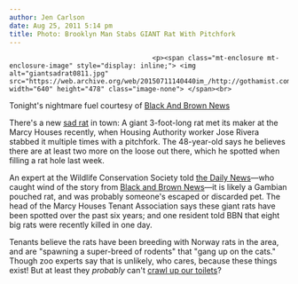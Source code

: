 ```yaml
---
author: Jen Carlson
date: Aug 25, 2011 5:14 pm
title: Photo: Brooklyn Man Stabs GIANT Rat With Pitchfork
---
```


	
										<p><span class="mt-enclosure mt-enclosure-image" style="display: inline;"> <img alt="giantsadrat0811.jpg" src="https://web.archive.org/web/20150711140440im_/http://gothamist.com/attachments/arts_jen/giantsadrat0811.jpg" width="640" height="478" class="image-none"> </span><br>
<span class="photo_caption">Tonight&apos;s nightmare fuel courtesy of <a href="https://web.archive.org/web/20150711140440/http://blackandbrownnews.com/">Black And Brown News</a></span></p>

<p>There&apos;s a new <a href="https://web.archive.org/web/20150711140440/http://gothamist.com/2009/10/24/sad_rat_in_sidewalk_forever.php">sad rat</a> in town: A giant 3-foot-long rat met its maker at the Marcy Houses recently, when Housing Authority worker Jose Rivera stabbed it multiple times with a pitchfork. The 48-year-old says he believes there are at least two more on the loose out there, which he spotted when filling a rat hole last week. </p>

<p>An expert at the Wildlife Conservation Society told <a href="https://web.archive.org/web/20150711140440/http://www.nydailynews.com/ny_local/2011/08/25/2011-08-25_giant_rat_killed_by_pitchfork_in_marcy_houses_is_believed_to_be_.html#ixzz1W4n93Ry1">the Daily News</a>&#x2014;who caught wind of the story from <a href="https://web.archive.org/web/20150711140440/http://blackandbrownnews.com/front/3104201_story.php">Black and Brown News</a>&#x2014;it is likely a Gambian pouched rat, and was probably someone&apos;s escaped or discarded pet. The head of the Marcy Houses Tenant Association says these giant rats have been spotted over the past six years; and one resident told BBN that eight big rats were recently killed in one day.</p>

<p>Tenants believe the rats have been breeding with Norway rats in the area, and are &quot;spawning a super-breed of rodents&quot; that &quot;gang up on the cats.&quot; Though zoo experts say that is unlikely, who cares, because these things exist! But at least they <em>probably</em> can&apos;t <a href="https://web.archive.org/web/20150711140440/http://gothamist.com/2011/01/28/rat_emerges_from_toilet_to_terrify.php">crawl up our toilets</a>?</p>					
										
									
				